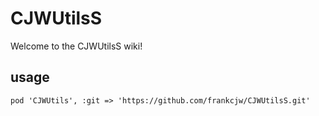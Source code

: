 CJWUtilsS
========
Welcome to the CJWUtilsS wiki!

## usage
`pod 'CJWUtils', :git => 'https://github.com/frankcjw/CJWUtilsS.git'`

